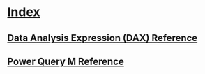 # [Index](index.md)
## [Data Analysis Expression (DAX) Reference](dax/data-analysis-expressions-dax-reference)
## [Power Query M Reference](m/power-query-m-reference)